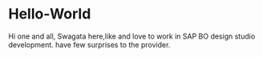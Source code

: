 # Hello-World

Hi one and all,
Swagata here,like and love to work in SAP BO design studio development.
have few surprises to the provider.
